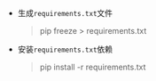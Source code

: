 * 生成`requirements.txt`文件
    > pip freeze > requirements.txt

* 安装`requirements.txt`依赖
    > pip install -r requirements.txt